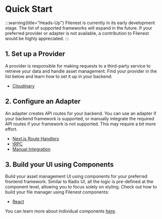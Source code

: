 # Quick Start

:::warning{title="Heads-Up"}
Filenest is currently in its early development stage. The list of supported frameworks will expand in the future. If your preferred provider or adapter is not available, a contribution to Filenest would be highly appreciated.
:::

## 1. Set up a Provider
A provider is responsible for making requests to a third-party service to retrieve your data and handle asset management.
Find your provider in the list below and learn how to set it up in your backend:

- [Cloudinary](/docs/backend/providers/cloudinary)

## 2. Configure an Adapter
An adapter creates API routes for your backend. You can use an adapter if your backend framework is supported, or manually integrate the required API routes if your framework is not supported. This may require a bit more effort.

- [Next.js Route Handlers](/docs/adapters/nextjs-route-handlers)
- [tRPC](/docs/adapters/trpc)
- [Manual Integration](/docs/adapters/custom-integration)

## 3. Build your UI using Components
Build your asset management UI using components for your preferred frontend framework.
Similar to Radix UI, all the logic is pre-defined at the component level, allowing you to focus solely on styling.
Check out how to build your file manager using Filenest components:

- [React](/docs/components/react)

You can learn more about individual components [here](/docs/components/about).